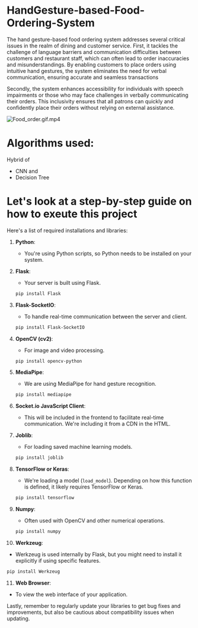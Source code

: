 # HandGesture-based-Food-Ordering-System
The hand gesture-based food ordering system addresses
several critical issues in the realm of dining and customer
service. First, it tackles the challenge of language barriers
and communication difficulties between customers and
restaurant staff, which can often lead to order inaccuracies
and misunderstandings. By enabling customers to place
orders using intuitive hand gestures, the system eliminates
the need for verbal communication, ensuring accurate and
seamless transactions
      
Secondly, the system enhances accessibility for
individuals with speech impairments or those who may face
challenges in verbally communicating their orders. This
inclusivity ensures that all patrons can quickly and
confidently place their orders without relying on external
assistance. 

![Food_order.gif.mp4](https://github.com/azam-md/HandGesture-based-Food-Ordering-System/assets/100486610/412eccd4-cd2b-406a-b832-f25de0f59179)


# Algorithms used:
Hybrid of
-  CNN and
- Decision Tree
# Let's look at a step-by-step guide on how to exeute this project
Here's a list of required installations and libraries:

1. **Python**:
   - You're using Python scripts, so Python needs to be installed on your system.

2. **Flask**:
   - Your server is built using Flask.
   ```bash
   pip install Flask
   ```

3. **Flask-SocketIO**:
   - To handle real-time communication between the server and client.
   ```bash
   pip install Flask-SocketIO
   ```

4. **OpenCV (cv2)**:
   - For image and video processing.
   ```bash
   pip install opencv-python
   ```

5. **MediaPipe**:
   - We are using MediaPipe for hand gesture recognition.
   ```bash
   pip install mediapipe
   ```

6. **Socket.io JavaScript Client**:
   - This will be included in the frontend to facilitate real-time communication. We're including it from a CDN in the HTML.

7. **Joblib**:
   - For loading saved machine learning models.
   ```bash
   pip install joblib
   ```

8. **TensorFlow or Keras**:
   - We're loading a model (`load_model`). Depending on how this function is defined, it likely requires TensorFlow or Keras. 
   ```bash
   pip install tensorflow
   ```

9. **Numpy**:
   - Often used with OpenCV and other numerical operations.
   ```bash
   pip install numpy
   ```

10. **Werkzeug**:
   - Werkzeug is used internally by Flask, but you might need to install it explicitly if using specific features.
   ```bash
   pip install Werkzeug
   ```

11. **Web Browser**:
   - To view the web interface of your application.


Lastly, remember to regularly update your libraries to get bug fixes and improvements, but also be cautious about compatibility issues when updating.

